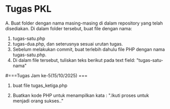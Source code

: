 # Tugas PKL
A. Buat folder dengan nama masing-masing di dalam repository yang telah disediakan.
Di dalam folder tersebut, buat file dengan nama:
1. tugas-satu.php
2. tugas-dua.php, dan seterusnya sesuai urutan tugas.
3. Sebelum melakukan commit, buat terlebih dahulu file PHP dengan nama tugas-satu.php.
4. Di dalam file tersebut, tuliskan teks berikut pada text field:
    "tugas-satu-nama"

#===Tugas Jam ke-5(15/10/2025) ===
1. buat file tugas_ketiga.php
   
3. Buatkan kode PHP  untuk menampilkan kata : ".Ikuti proses untuk menjadi orang sukses.." 
